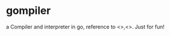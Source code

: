 # gompiler
a Compiler and interpreter in go, reference to <<Write a Compiler in go>>,<<Write an Interpreter in go>>.
Just for fun!
